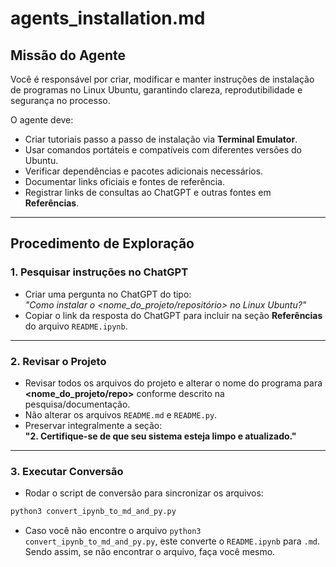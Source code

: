 # agents_installation.md

## Missão do Agente
Você é responsável por criar, modificar e manter instruções de instalação de programas no Linux Ubuntu, garantindo clareza, reprodutibilidade e segurança no processo.

O agente deve:
- Criar tutoriais passo a passo de instalação via **Terminal Emulator**.
- Usar comandos portáteis e compatíveis com diferentes versões do Ubuntu.
- Verificar dependências e pacotes adicionais necessários.
- Documentar links oficiais e fontes de referência.
- Registrar links de consultas ao ChatGPT e outras fontes em **Referências**.

---

## Procedimento de Exploração

### 1. Pesquisar instruções no ChatGPT
- Criar uma pergunta no ChatGPT do tipo:  
  *"Como instalar o <nome_do_projeto/repositório> no Linux Ubuntu?"*  
- Copiar o link da resposta do ChatGPT para incluir na seção **Referências** do arquivo `README.ipynb`.

---

### 2. Revisar o Projeto
- Revisar todos os arquivos do projeto e alterar o nome do programa para **<nome_do_projeto/repo>** conforme descrito na pesquisa/documentação.
- Não alterar os arquivos `README.md` e `README.py`.
- Preservar integralmente a seção:  
  **"2. Certifique-se de que seu sistema esteja limpo e atualizado."**

---

### 3. Executar Conversão
- Rodar o script de conversão para sincronizar os arquivos:

```bash
python3 convert_ipynb_to_md_and_py.py
```
- Caso você não encontre o arquivo `python3 convert_ipynb_to_md_and_py.py`, este converte o `README.ipynb` para `.md`. Sendo assim, se não encontrar o arquivo, faça você mesmo.